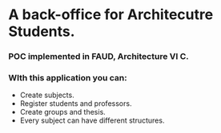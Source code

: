 # A back-office for Architecutre Students.
### POC implemented in FAUD, Architecture VI C.
### WIth this application you can:
* Create subjects.
* Register students and professors.
* Create groups and thesis.
* Every subject can have different structures.
